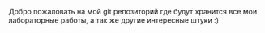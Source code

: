 Добро пожаловать на мой git репозиторий где будут хранится все мои лабораторные работы, а так же другие интересные штуки :) 

